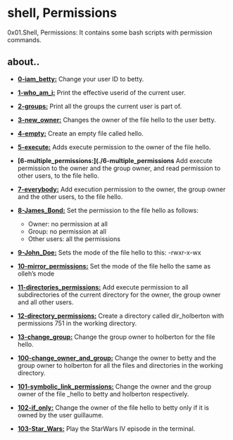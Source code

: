 # shell, Permissions

0x01.Shell, Permissions: It contains some bash scripts with permission commands.

## about..

- **[0-iam_betty:](./0-iam_betty)** Change your user ID to betty.

- **[1-who_am_i:](./1-who_am_i)** Print the effective userid of the current user.

- **[2-groups:](./2-groups)** Print all the groups the current user is part of.

- **[3-new_owner:](./3-new_owner)** Changes the owner of the file hello to the user betty.

- **[4-empty:](./4-empty)** Create an empty file called hello.

- **[5-execute:](./5-execute)** Adds execute permission to the owner of the file hello.

- **[6-multiple_permissions:](./6-multiple_permissions** Add execute permission to the owner and the group owner, and read permission to other users, to the file hello.

- **[7-everybody:](./7-everybody)** Add execution permission to the owner, the group owner and the other users, to the file hello.

- **[8-James_Bond:](./8-James_Bond)** Set the permission to the file hello as follows:
  - Owner: no permission at all
  - Group: no permission at all
  - Other users: all the permissions

- **[9-John_Doe:](./9-John_Doe)** Sets the mode of the file hello to this: -rwxr-x-wx

- **[10-mirror_permissions:](./10-mirror_permissions)** Set the mode of the file hello the same as olleh’s mode

- **[11-directories_permissions:](./11-directories_permissions)** Add execute permission to all subdirectories of the current directory for the owner, the group owner and all other users.

- **[12-directory_permissions:](./12-directory_permissions)** Create a directory called dir_holberton with permissions 751 in the working directory.

- **[13-change_group:](./13-change_group)** Change the group owner to holberton for the file hello.

- **[100-change_owner_and_group:](./100-change_owner_and_group)** Change the owner to betty and the group owner to holberton for all the files and directories in the working directory.

- **[101-symbolic_link_permissions:](./101-symbolic_link_permissions)** Change the owner and the group owner of the file _hello to betty and holberton respectively.

- **[102-if_only:](./102-if_only)** Change the owner of the file hello to betty only if it is owned by the user guillaume.

- **[103-Star_Wars:](./103-Star_Wars)** Play the StarWars IV episode in the terminal.
